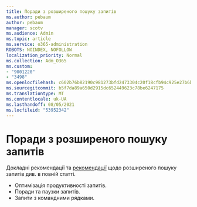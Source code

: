 ```yaml
---
title: Поради з розширеного пошуку запитів
ms.author: pebaum
author: pebaum
manager: scotv
ms.audience: Admin
ms.topic: article
ms.service: o365-administration
ROBOTS: NOINDEX, NOFOLLOW
localization_priority: Normal
ms.collection: Adm_O365
ms.custom:
- "9001220"
- "3498"
ms.openlocfilehash: c602b76b82190c981273bfd2473304c20f18cfb94c925e27b6b777cba4a52c40
ms.sourcegitcommit: b5f7da89a650d2915dc652449623c78be6247175
ms.translationtype: MT
ms.contentlocale: uk-UA
ms.lasthandoff: 08/05/2021
ms.locfileid: "53952342"
---
```

# <a name="advanced-hunting-query-best-practices"></a>Поради з розширеного пошуку запитів

Докладні рекомендації та [рекомендації](/windows/security/threat-protection/microsoft-defender-atp/advanced-hunting-best-practices#optimize-query-performance) щодо розширеного пошуку запитів див. в повній статті.
- Оптимізація продуктивності запитів.
- Поради та паузки запитів.
- Запити з командними рядками.


